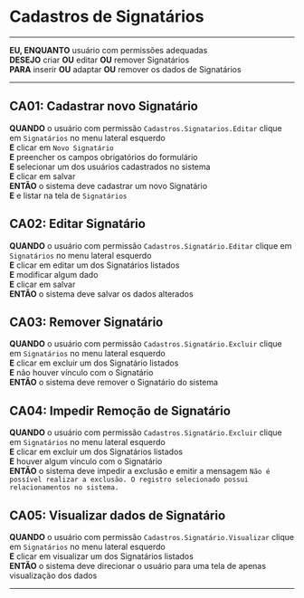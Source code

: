 # Cadastros de Signatários

---

**EU, ENQUANTO** usuário com permissões adequadas\
**DESEJO** criar **OU** editar **OU** remover Signatários\
**PARA** inserir **OU** adaptar **OU** remover os dados de Signatários

---

## CA01: Cadastrar novo Signatário

**QUANDO** o usuário com permissão `Cadastros.Signatarios.Editar` clique em `Signatários` no menu lateral esquerdo\
**E** clicar em `Novo Signatário`\
**E** preencher os campos obrigatórios do formulário\
**E** selecionar um dos usuários cadastrados no sistema\
**E** clicar em salvar\
**ENTÃO** o sistema deve cadastrar um novo Signatário\
**E** e listar na tela de `Signatários`

## CA02: Editar Signatário

**QUANDO** o usuário com permissão `Cadastros.Signatário.Editar` clique em `Signatários` no menu lateral esquerdo\
**E** clicar em editar um dos Signatários listados\
**E** modificar algum dado\
**E** clicar em salvar\
**ENTÃO** o sistema deve salvar os dados alterados

## CA03: Remover Signatário

**QUANDO** o usuário com permissão `Cadastros.Signatário.Excluir` clique em `Signatários` no menu lateral esquerdo\
**E** clicar em excluir um dos Signatário listados\
**E** não houver vínculo com o Signatário\
**ENTÃO** o sistema deve remover o Signatário do sistema

## CA04: Impedir Remoção de Signatário

**QUANDO** o usuário com permissão `Cadastros.Signatário.Excluir` clique em `Signatários` no menu lateral esquerdo\
**E** clicar em excluir um dos Signatários listados\
**E** houver algum vínculo com o Signatário\
**ENTÃO** o sistema deve impedir a exclusão e emitir a mensagem `Não é possível realizar a exclusão. O registro selecionado possui relacionamentos no sistema.`

## CA05: Visualizar dados de Signatário

**QUANDO** o usuário com permissão `Cadastros.Signatário.Visualizar` clique em `Signatários` no menu lateral esquerdo\
**E** clicar em visualizar um dos Signatários listados\
**ENTÃO** o sistema deve direcionar o usuário para uma tela de apenas visualização dos dados

---

